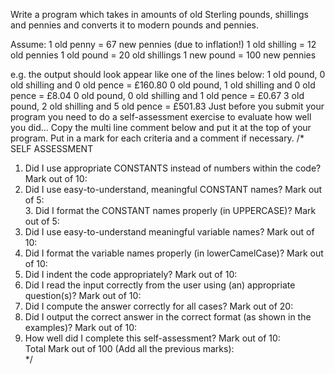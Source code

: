 Write a program which takes in amounts of old Sterling pounds, shillings and pennies and converts it to modern pounds and pennies.

Assume:
1 old penny = 67 new pennies (due to inflation!)
1 old shilling = 12 old pennies
1 old pound = 20 old shillings
1 new pound = 100 new pennies
 
e.g. the output should look appear like one of the lines below:
  1 old pound, 0 old shilling and 0 old pence = £160.80
 0 old pound, 1 old shilling and 0 old pence = £8.04
 0 old pound, 0 old shilling and 1 old pence = £0.67
 3 old pound, 2 old shilling and 5 old pence = £501.83
Just before you submit your program you need to do a self-assessment exercise to evaluate how well you did...
Copy the multi line comment below and put it at the top of your program.  Put in a mark for each criteria and a comment if necessary.
/*  SELF ASSESSMENT
   1. Did I use appropriate CONSTANTS instead of numbers within the code?
       Mark out of 10:   
   2. Did I use easy-to-understand, meaningful CONSTANT names?
       Mark out of 5:  
    3. Did I format the CONSTANT names properly (in UPPERCASE)?
       Mark out of 5:  
   4. Did I use easy-to-understand meaningful variable names?
       Mark out of 10:  
   5. Did I format the variable names properly (in lowerCamelCase)?
       Mark out of 10:  
   6. Did I indent the code appropriately?
       Mark out of 10:  
   7. Did I read the input correctly from the user using (an) appropriate question(s)?
       Mark out of 10:  
   8. Did I compute the answer correctly for all cases?
       Mark out of 20:  
   9. Did I output the correct answer in the correct format (as shown in the examples)?
       Mark out of 10:  
   10. How well did I complete this self-assessment?
       Mark out of 10:  
   Total Mark out of 100 (Add all the previous marks):  
*/
